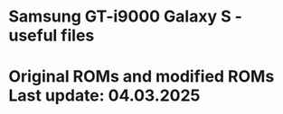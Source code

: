 
<h1>Samsung GT-i9000 Galaxy S - useful files
<br>
<h1>Original ROMs and modified ROMs
<br>
Last update: 04.03.2025


